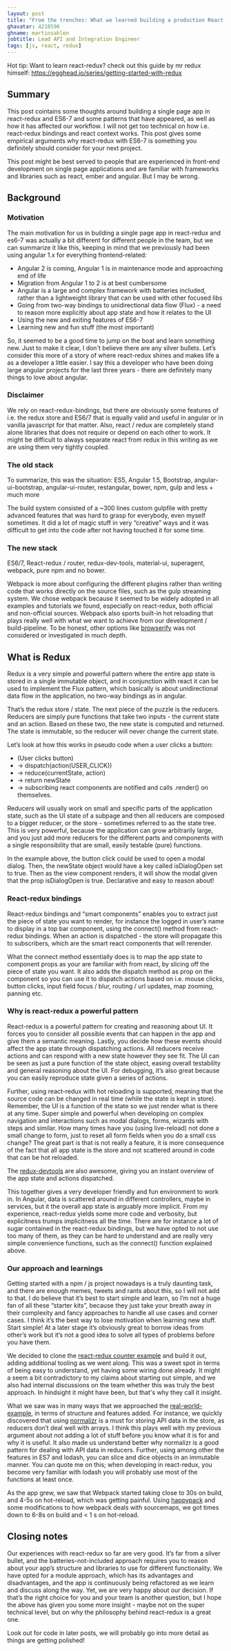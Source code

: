 ```yaml
---
layout: post
title: "From the trenches: What we learned building a production React Redux application"
ghavatar: 4218596
ghname: martinsahlen
jobtitle: Lead API and Integration Engineer
tags: [js, react, redux]
---
```


<div class="message">
Hot tip: Want to learn react-redux? check out this guide by mr redux himself:
<a href="https://egghead.io/series/getting-started-with-redux" target="blank">
  https://egghead.io/series/getting-started-with-redux
</a>
</div>

## Summary
This post cointains some thoughts around building a single page app in react-redux and ES6-7 and some patterns that have appeared, as well as how it has affected our workflow. I will not get too technical on how i.e. react-redux bindings and react context works. This post gives some empirical arguments why react-redux with ES6-7 is something you definitely should consider for your next project.

This post might be best served to people that are experienced in front-end development on single page applications and are familiar with frameworks and libraries such as react, ember and angular. But I may be wrong.

## Background

### Motivation
The main motivation for us in building a single page app in react-redux and es6-7 was actually
a bit different for different people in the team, but we can summarize it like this, keeping in mind that we previously had been using angular 1.x for everything frontend-related:

* Angular 2 is coming,  Angular 1 is in maintenance mode and approaching end of life
* Migration from Angular 1 to 2 is at best cumbersome
* Angular is a large and complex framework with batteries included, rather than a lightweight library that can be used with other focused libs
* Going from two-way bindings to unidirectional data flow (Flux) - a need to reason more explicitly about app state and how it relates to the UI
* Using the new and exiting features of ES6-7
* Learning new and fun stuff (the most important)

So, it seemed to be a good time to jump on the boat and learn something new. Just to make it clear, I don't believe there are any silver bullets. Let’s consider this more of a story of where react-redux shines and makes life a as a developer a little easier. I say this a developer who have been doing large angular projects for the last three years - there are definitely many things to love about angular.

### Disclaimer
We rely on react-redux-bindings, but there are obviously some features of i.e. the redux store and ES6/7 that is equally valid and useful in angular or in vanilla javascript for that matter. Also, react / redux are completely stand alone libraries that does not require or depend on each other to work. It might be difficult to always separate react from redux in this writing as we are using them very tightly coupled.

### The old stack
To summarize, this was the situation:
ES5, Angular 1.5, Bootstrap, angular-ui-bootstrap, angular-ui-router, restangular, bower, npm, gulp and less + much more

The build system consisted of a ~300 lines custom gulpfile with pretty advanced features that was hard to grasp for everybody, even myself sometimes. It did a lot of magic stuff in very “creative” ways and it was difficult to get into the code after not having touched it for some time.

### The new stack
ES6/7, React-redux / router, redux-dev-tools, material-ui, superagent, webpack, pure npm and no bower.

Webpack is more about configuring the different plugins rather than writing code that works directly on the source files, such as the gulp streaming system. We chose webpack because it seemed to be widely adopted in all examples and tutorials we found, especially on react-redux, both official and non-official sources. Webpack also sports built-in hot reloading that plays really well with what we want to achieve from our development / build-pipeline. To be honest, other options like [browserify](http://browserify.org/) was not considered or investigated in much depth.

## What is Redux
Redux is a very simple and powerful pattern where the entire app state is stored in a single immutable object, and in conjunction with react it can be used to implement the Flux pattern, which basically is about unidirectional data flow in the application, no two-way bindings as in angular.

That’s the redux store / state. The next piece of the puzzle is the reducers. Reducers are simply pure functions that take two inputs - the current state and an action. Based on these two, the new state is computed and returned. The state is immutable, so the reducer will never change the current state.

Let’s look at how this works in pseudo code when a user clicks a button:

* (User clicks button)
* → dispatch(action(USER_CLICK))
* → reduce(currentState, action)
* → return newState
* → subscribing react components are notified and calls .render() on themselves.

Reducers will usually work on small and specific parts of the application state, such as the UI state of a subpage and then all reducers are composed to a bigger reducer, or the store - sometimes referred to as the state tree. This is very powerful, because the application can grow arbitrarily large, and you just add more reducers for the different parts and components with a single responsibility that are small, easily testable (pure) functions.

In the example above, the button click could be used to open a modal dialog. Then, the newState object would have a key called isDialogOpen set to true. Then as the view component renders, it will show the modal given that the prop isDialogOpen is true. Declarative and easy to reason about!

### React-redux bindings
React-redux bindings and “smart components” enables you to extract just the piece of state you want to render, for instance the logged in user’s name to display in a top bar component, using the connect() method from react-redux bindings. When an action is dispatched - the store will propagate this to subscribers, which are the smart react components that will rerender.

What the connect method essentially does is to map the app state to component props as your are familiar with from react, by slicing off the piece of state you want. It also adds the dispatch method as prop on the component so you can use it to dispatch actions based on i.e. mouse clicks, button clicks, input field focus / blur, routing / url updates, map zooming, panning etc.

### Why is react-redux a powerful pattern
React-redux  is a powerful pattern for creating and reasoning about UI. It forces you to consider all possible events that can happen in the app and give them a semantic meaning. Lastly, you decide how these events should affect the app state through dispatching actions.  All reducers receive actions and can respond with a new state however they see fit. The UI can be seen as just a pure function of the state object, easing overall testability and general reasoning about the UI. For debugging, it’s also great because you can easily reproduce state given a series of actions.

Further, using react-redux with hot reloading is supported, meaning that the source code can be changed in real time (while the state is kept in store). Remember, the UI is a function of the state so we just render what is there at any time. Super simple and powerful when developing on complex navigation and interactions such as modal dialogs, forms, wizards with steps and similar. How many times have you (using live-reload) not done a small change to form, just to reset all form fields when you do a small css change? The great part is that is not really a feature, it is more consequence of the fact that all app state is the store and not scattered around in code that can be hot reloaded.

The [redux-devtools](https://github.com/gaearon/redux-devtools) are also awesome, giving you an instant overview of the app state and actions dispatched.

This together gives a very developer friendly and fun environment to work in. In Angular, data is scattered around in different controllers, maybe in services, but it the overall app state is arguably more implicit. From my experience, react-redux yields some more code and verbosity, but explicitness trumps implicitness all the time. There are for instance a lot of sugar contained in the react-redux bindings, but we have opted to not use too many of them, as they can be hard to understand and are really very simple convenience functions, such as the connect() function explained above.

### Our approach and learnings
Getting started with a npm / js project nowadays is a truly daunting task, and there are enough memes, tweets and rants about this, so I will not add to that. I do believe that it’s best to start simple and learn, so I’m not a huge fan of all these “starter kits”, because they just take your breath away in their complexity and fancy approaches to handle all use cases and corner cases. I think it’s the best way to lose motivation when learning new stuff. Start simple! At a later stage it’s obviously great to borrow ideas from other’s work but it’s not a good idea to solve all types of problems before you have them.

We decided to clone the [react-redux counter example](https://github.com/reactjs/redux/tree/master/examples/counter) and build it out, adding additional tooling as we went along. This was a sweet spot in terms of being easy to understand, yet having some wiring done already. It might a seem a bit contradictory to my claims about starting out simple, and we also had internal discussions on the team whether this was truly the best approach. In hindsight it might have been, but that's why they call it insight.

What we saw was in many ways that we approached the [real-world-example](https://github.com/reactjs/redux/tree/master/examples/real-world), in terms of structure and features added. For instance, we quickly discovered that using [normalizr](https://github.com/gaearon/normalizr) is a must for storing API data in the store, as reducers don’t deal well with arrays. I think this plays well with my previous argument about not adding a lot of stuff before you know what it is for and why it is useful. It also made us understand better why normalizr is a good pattern for dealing with API data in reducers. Further, using among other the features in ES7 and lodash, you can slice and dice objects in an immutable manner. You can quote me on this; when developing in react-redux, you become very familiar with lodash you will probably use most of the functions at least once.

As the app grew, we saw that Webpack started taking close to 30s on build, and 4-5s on hot-reload, which was getting painful. Using [happypack](https://github.com/amireh/happypack) and some modifications to how webpack deals with sourcemaps, we got times down to 6-8s on build and < 1 s on hot-reload.

## Closing notes
Our experiences with react-redux so far are very good. It’s far from a silver bullet, and the batteries-not-included approach requires you to reason about your app’s structure and libraries to use for different functionality. We have opted for a module approach, which has its advantages and disadvantages, and the app is continuously being refactored as we learn and discuss along the way. Yet, we are very happy about our decision. If that’s the right choice for you and your team is another question, but I hope the above has given you some more insight - maybe not on the super technical level, but on why the philosophy behind react-redux is a great one.

Look out for code in later posts, we will probably go into more detail as things are getting  polished!
